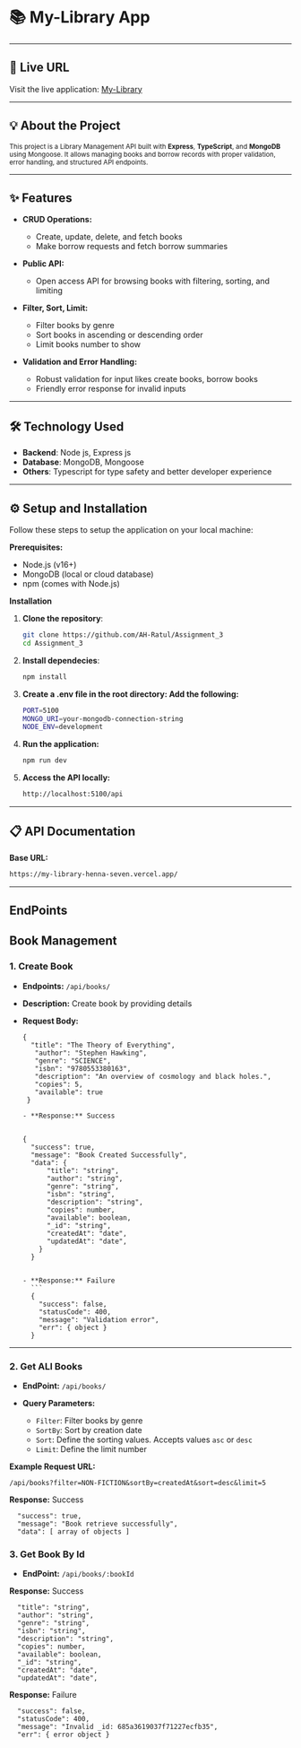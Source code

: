 # 📚 My-Library App

---

## 🚀 Live URL

Visit the live application: [My-Library](https://my-library-henna-seven.vercel.app/)

---

## 💡 About the Project

<small>
This project is a Library Management API built with <strong>Express</strong>, <strong>TypeScript</strong>, and <strong>MongoDB</strong> using Mongoose.  
It allows managing books and borrow records with proper validation, error handling, and structured API endpoints.
</small>

---

## ✨ Features

- **CRUD Operations:**
  - Create, update, delete, and fetch books
  - Make borrow requests and fetch borrow summaries

- **Public API:**
  - Open access API for browsing books with filtering, sorting, and limiting

- **Filter, Sort, Limit:**
  - Filter books by genre
  - Sort books in ascending or descending order
  - Limit books number to show

- **Validation and Error Handling:**
  - Robust validation for input likes create books, borrow books
  - Friendly error response for invalid inputs

---

## 🛠 Technology Used

- **Backend**: Node js, Express js
- **Database**: MongoDB, Mongoose
- **Others**: Typescript for type safety and better developer experience

---

## ⚙ Setup and Installation

Follow these steps to setup the application on your local machine:

**Prerequisites:**

- Node.js (v16+)
- MongoDB (local or cloud database)
- npm (comes with Node.js)

**Installation**

1. **Clone the repository**:

   ```bash
   git clone https://github.com/AH-Ratul/Assignment_3
   cd Assignment_3

2. **Install dependecies**:

   ```bash
   npm install

3. **Create a .env file in the root directory: Add the following:**

   ```bash
   PORT=5100
   MONGO_URI=your-mongodb-connection-string
   NODE_ENV=development

4. **Run the application:**

   ```bash
   npm run dev

5. **Access the API locally:**

   ```bash
   http://localhost:5100/api

---

## 📋 API Documentation

**Base URL:**

```bash
https://my-library-henna-seven.vercel.app/
```
---

## EndPoints

## Book Management

### 1. Create Book

  - **Endpoints:** ``` /api/books/ ```
  - **Description:** Create book by providing details
  - **Request Body:**
     
     ```
     {
       "title": "The Theory of Everything",
        "author": "Stephen Hawking",
        "genre": "SCIENCE",
        "isbn": "9780553380163",
        "description": "An overview of cosmology and black holes.",
        "copies": 5,
        "available": true
      }
     
    - **Response:** Success
      
      ```
        {
          "success": true,
          "message": "Book Created Successfully",
          "data": {
              "title": "string",
              "author": "string",
              "genre": "string",
              "isbn": "string",
              "description": "string",
              "copies": number,
              "available": boolean,
              "_id": "string",
              "createdAt": "date",
              "updatedAt": "date",
            }
          }
      ```

      - **Response:** Failure
        ```
        {
          "success": false,
          "statusCode": 400,
          "message": "Validation error",
          "err": { object }
        }

---

### 2. Get ALl Books

  - **EndPoint:**  ``` /api/books/ ```
    
  - **Query Parameters:**
      - ```Filter```: Filter books by genre
      - ```SortBy```: Sort by creation date
      - ```Sort```: Define the sorting values. Accepts values ```asc``` or ```desc```
      - ```Limit```: Define the limit number
    
  **Example Request URL:**
  
  ```/api/books?filter=NON-FICTION&sortBy=createdAt&sort=desc&limit=5```
     
  **Response:** Success

  ```
    "success": true,
    "message": "Book retrieve successfully",
    "data": [ array of objects ]
  ```

### 3. Get Book By Id

- **EndPoint:** ``` /api/books/:bookId ```

**Response:** Success

  ```
    "title": "string",
    "author": "string",
    "genre": "string",
    "isbn": "string",
    "description": "string",
    "copies": number,
    "available": boolean,
    "_id": "string",
    "createdAt": "date",
    "updatedAt": "date",
  ```

**Response:** Failure
  ```
    "success": false,
    "statusCode": 400,
    "message": "Invalid _id: 685a3619037f71227ecfb35",
    "err": { error object }
  ```







